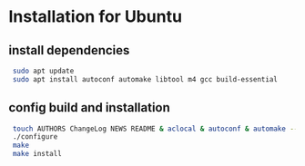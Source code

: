 # Installation for Ubuntu

## install dependencies
```sh
 sudo apt update
 sudo apt install autoconf automake libtool m4 gcc build-essential
```
## config build and installation
```sh
 touch AUTHORS ChangeLog NEWS README & aclocal & autoconf & automake --add-missing
 ./configure
 make
 make install
```
